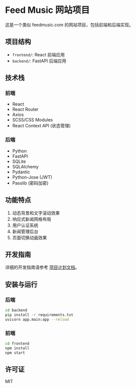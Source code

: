 # Feed Music 网站项目

这是一个类似 feedmusic.com 的网站项目，包括前端和后端实现。

## 项目结构

- `frontend/`: React 前端应用
- `backend/`: FastAPI 后端应用

## 技术栈

### 前端
- React
- React Router
- Axios
- SCSS/CSS Modules
- React Context API (状态管理)

### 后端
- Python
- FastAPI
- SQLite
- SQLAlchemy
- Pydantic
- Python-Jose (JWT)
- Passlib (密码加密)

## 功能特点

1. 动态背景和文字滚动效果
2. 响应式新闻网格布局
3. 用户认证系统
4. 新闻管理后台
5. 页面切换动画效果

## 开发指南

详细的开发指南请参考 [项目计划文档](./project_plan.md)。

## 安装与运行

### 后端

```bash
cd backend
pip install -r requirements.txt
uvicorn app.main:app --reload
```

### 前端

```bash
cd frontend
npm install
npm start
```

## 许可证

MIT